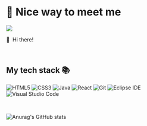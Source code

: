 # 💖 Nice way to meet me

  <a href="mailto:im.cow.kr@gmail.com" target="_blank"><img src="https://img.shields.io/badge/im.cow.kr@gmail.com-EA4335?style=flat-square&logo=Gmail&logoColor=white"/></a>
</p>

<p>
  👋&nbsp; Hi there! 
</p>

<br />
<h2> My tech stack 📚 </h2>

![HTML5](https://img.shields.io/badge/-HTML5-F05032?style=for-the-badge&logo=html5&logoColor=ffffff)
![CSS3](https://img.shields.io/badge/-CSS3-007ACC?style=for-the-badge&logo=css3)
![Java](https://img.shields.io/badge/Java-007396.svg?&style=for-the-badge&logo=Java&logoColor=white)
![React](https://img.shields.io/badge/-React-222222?style=for-the-badge&logo=react)
![Git](https://img.shields.io/badge/-Git-F05032?style=for-the-badge&logo=git&logoColor=ffffff)
![Eclipse IDE](https://img.shields.io/badge/Eclipse%20IDE-2C2255.svg?&style=for-the-badge&logo=Eclipse%20IDE&logoColor=white)
![Visual Studio Code](https://img.shields.io/badge/Visual%20Studio%20Code-007ACC.svg?&style=for-the-badge&logo=Visual%20Studio%20Code&logoColor=white)

<br/>

![Anurag's GitHub stats](https://github-readme-stats.vercel.app/api?username=o-camellia&show_icons=true&theme=radical)
